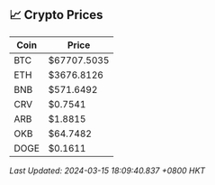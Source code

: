## 📈 Crypto Prices

| Coin | Price |
| ---- | ----- |
| BTC | $67707.5035 |
| ETH | $3676.8126 |
| BNB | $571.6492 |
| CRV | $0.7541 |
| ARB | $1.8815 |
| OKB | $64.7482 |
| DOGE | $0.1611 |

_Last Updated: 2024-03-15 18:09:40.837 +0800 HKT_
